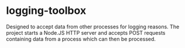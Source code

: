 logging-toolbox
===============

Designed to accept data from other processes for logging reasons. The project starts a Node.JS HTTP server and accepts POST requests containing data from a process which can then be processed.
